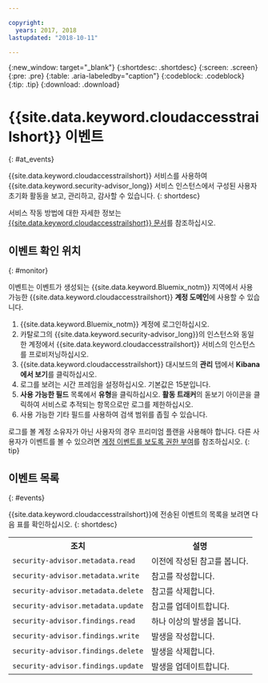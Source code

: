 ```yaml
---

copyright:
  years: 2017, 2018
lastupdated: "2018-10-11"

---
```


{:new_window: target="_blank"}
{:shortdesc: .shortdesc}
{:screen: .screen}
{:pre: .pre}
{:table: .aria-labeledby="caption"}
{:codeblock: .codeblock}
{:tip: .tip}
{:download: .download}


# {{site.data.keyword.cloudaccesstrailshort}} 이벤트
{: #at_events}

{{site.data.keyword.cloudaccesstrailshort}} 서비스를 사용하여 {{site.data.keyword.security-advisor_long}} 서비스 인스턴스에서 구성된 사용자 초기화 활동을 보고, 관리하고, 감사할 수 있습니다.
{: shortdesc}

서비스 작동 방법에 대한 자세한 정보는 [{{site.data.keyword.cloudaccesstrailshort}} 문서](/docs/services/cloud-activity-tracker/index.html)를 참조하십시오.


## 이벤트 확인 위치
{: #monitor}

이벤트는 이벤트가 생성되는 {{site.data.keyword.Bluemix_notm}} 지역에서 사용 가능한 {{site.data.keyword.cloudaccesstrailshort}} **계정 도메인**에 사용할 수 있습니다. 

1. {{site.data.keyword.Bluemix_notm}} 계정에 로그인하십시오.
2. 카탈로그의 {{site.data.keyword.security-advisor_long}}의 인스턴스와 동일한 계정에서 {{site.data.keyword.cloudaccesstrailshort}} 서비스의 인스턴스를 프로비저닝하십시오. 
3. {{site.data.keyword.cloudaccesstrailshort}} 대시보드의 **관리** 탭에서 **Kibana에서 보기**를 클릭하십시오.
4. 로그를 보려는 시간 프레임을 설정하십시오. 기본값은 15분입니다.
5. **사용 가능한 필드** 목록에서 **유형**을 클릭하십시오. **활동 트래커**의 돋보기 아이콘을 클릭하여 서비스로 추적되는 항목으로만 로그를 제한하십시오.
6. 사용 가능한 기타 필드를 사용하여 검색 범위를 좁힐 수 있습니다.

로그를 볼 계정 소유자가 아닌 사용자의 경우 프리미엄 플랜을 사용해야 합니다. 다른 사용자가 이벤트를 볼 수 있으려면 [계정 이벤트를 보도록 권한 부여](/docs/services/cloud-activity-tracker/how-to/grant_permissions.html#grant_permissions)를 참조하십시오.
{: tip}

## 이벤트 목록
{: #events}

{{site.data.keyword.cloudaccesstrailshort}}에 전송된 이벤트의 목록을 보려면 다음 표를 확인하십시오.
{: shortdesc}

<table>
  <tr>
    <th>조치</th>
    <th>설명</th>
  </tr>
  <tr>
    <td><code>security-advisor.metadata.read</code></td>
    <td>이전에 작성된 참고를 봅니다.</td>
  </tr>
  <tr>
    <td><code>security-advisor.metadata.write</code></td>
    <td>참고를 작성합니다.</td>
  </tr>
  <tr>
    <td><code>security-advisor.metadata.delete</code></td>
    <td>참고를 삭제합니다.</td>
  </tr>
  <tr>
    <td><code>security-advisor.metadata.update</code></td>
    <td>참고를 업데이트합니다.</td>
  </tr>
  <tr>
    <td><code>security-advisor.findings.read</code></td>
    <td>하나 이상의 발생을 봅니다.</td>
  </tr>
  <tr>
    <td><code>security-advisor.findings.write</code></td>
    <td>발생을 작성합니다.</td>
  </tr>
  <tr>
    <td><code>security-advisor.findings.delete</code></td>
    <td>발생을 삭제합니다.</td>
  </tr>
  <tr>
    <td><code>security-advisor.findings.update</code></td>
    <td>발생을 업데이트합니다.</td>
  </tr>
</table>
